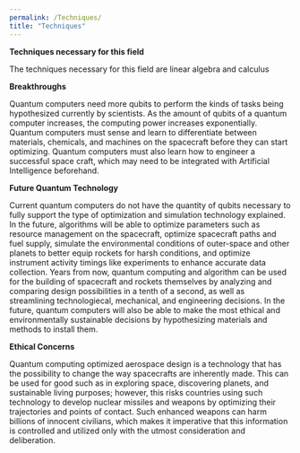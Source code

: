 ```yaml
---
permalink: /Techniques/
title: "Techniques"
---
```


**Techniques necessary for this field**

The techniques necessary for this field are linear algebra and calculus

**Breakthroughs**

Quantum computers need more qubits to perform the kinds of tasks being hypothesized currently by scientists. As the amount of qubits of a quantum computer increases, the computing power increases exponentially. Quantum computers must sense and learn to differentiate between materials, chemicals, and machines on the spacecraft before they can start optimizing. Quantum computers must also learn how to engineer  a successful space craft, which may need to be integrated with Artificial Intelligence beforehand.

**Future Quantum Technology**

Current quantum computers do not have the quantity of qubits necessary to fully support the type of optimization and simulation technology explained. In the future, algorithms will be able to optimize parameters such as resource management on the spacecraft, optimize spacecraft paths and fuel supply, simulate the environmental conditions of outer-space and other planets to better equip rockets for harsh conditions, and optimize instrument activity timings like experiments to enhance accurate data collection. Years from now, quantum computing and algorithm can be used for the building of spacecraft and rockets themselves by analyzing and comparing design possibilities in a tenth of a second, as well as streamlining technologiecal, mechanical, and engineering decisions. In the future, quantum computers will also be able to make the most ethical and environmentally sustainable decisions by hypothesizing materials and methods to install them.

**Ethical Concerns**

Quantum computing optimized aerospace design is a technology that has the possibility to change the way spacecrafts are inherently made. This can be used for good such as in exploring space, discovering planets, and sustainable living purposes; however, this risks countries using such technology to develop nuclear missiles and weapons by optimizing their trajectories and points of contact. Such enhanced weapons can harm billions of innocent civilians, which makes it imperative that this information is controlled and utilized only with the utmost consideration and deliberation.
